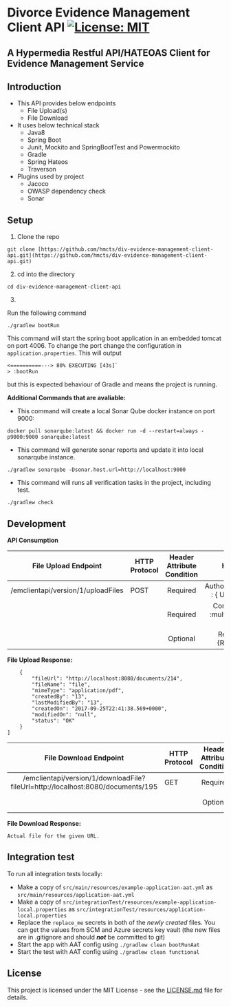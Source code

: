 # Divorce Evidence Management Client API [![License: MIT](https://img.shields.io/badge/License-MIT-yellow.svg)](https://opensource.org/licenses/MIT)


## A Hypermedia Restful API/HATEOAS Client for Evidence Management Service


## Introduction
* This API provides below endpoints
  * File Upload(s)
  * File Download
* It uses below technical stack
  * Java8
  * Spring Boot
  * Junit, Mockito and SpringBootTest and Powermockito
  * Gradle
  * Spring Hateos
  * Traverson
* Plugins used by project
  * Jacoco
  * OWASP dependency check
  * Sonar

## Setup

1. Clone the repo 
```
git clone [https://github.com/hmcts/div-evidence-management-client-api.git](https://github.com/hmcts/div-evidence-management-client-api.git)
```
2. cd into the directory
```
cd div-evidence-management-client-api
```

3. 
Run the following command
```
./gradlew bootRun

```
This command will start the spring boot application in an embedded tomcat on port 4006.
To change the port change the configuration in `application.properties`. 
This will output 
```
<==========---> 80% EXECUTING [43s]`
> :bootRun
```
 but this is expected behaviour of Gradle and means the project is running.

**Additional Commands that are avaliable:**
* This command will create a local Sonar Qube docker instance on port 9000:
```
docker pull sonarqube:latest && docker run -d --restart=always -p9000:9000 sonarqube:latest
```

* This command will generate sonar reports and update it into local sonarqube instance.
```
./gradlew sonarqube -Dsonar.host.url=http://localhost:9000
```

* This command will runs all verification tasks in the project, including test.
```
./gradlew check
```
 
## Development 
**API Consumption**

| File Upload Endpoint | HTTP Protocol | Header Attribute  Condition | Headers | Body |
|:----------------------------------:|---------------|:---------------------------:|:------------------------------------:|:----------------------------------------------------------------:|
| /emclientapi/version/1/uploadFiles | POST | Required | AuthorizationToken : { User Token }  | [key=file,value=MultipartFile1,key=file,value=MultipartFile2,....] |
|  |  | Required | Content-Type :multipart/form-data  |  |
|  |  | Optional | RequestId :{RequestId} |  |

**File Upload Response:**

``` [
    {
        "fileUrl": "http://localhost:8080/documents/214",
        "fileName": "file",
        "mimeType": "application/pdf",
        "createdBy": "13",
        "lastModifiedBy": "13",
        "createdOn": "2017-09-25T22:41:38.569+0000",
        "modifiedOn": "null",
        "status": "OK"
    }
] 

```

| File Download Endpoint | HTTP Protocol | Header Attribute  Condition | Headers |
|:-------------------------------------------------------------------------------:|---------------|:---------------------------:|:------------------------------------:|
| /emclientapi/version/1/downloadFile?fileUrl=http://localhost:8080/documents/195 | GET | Required | AuthorizationToken : { User Token }  |
|  |  | Optional | RequestId :{RequestId} |

**File Download Response:**

``` Actual file for the given URL. ```

## Integration test

To run all integration tests locally:

* Make a copy of `src/main/resources/example-application-aat.yml` as `src/main/resources/application-aat.yml`
* Make a copy of `src/integrationTest/resources/example-application-local.properties` as `src/integrationTest/resources/application-local.properties`
* Replace the `replace_me` secrets in both of the _newly created_ files. You can get the values from SCM and Azure secrets key vault (the new files are in .gitignore and should ***not*** be committed to git)
* Start the app with AAT config using `./gradlew clean bootRunAat`
* Start the test with AAT config using `./gradlew clean functional`


##  License

This project is licensed under the MIT License - see the [LICENSE.md](LICENSE.md) file for details.